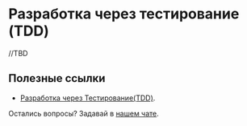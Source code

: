 # Разработка через тестирование (TDD)

//TBD


## Полезные ссылки

- [Разработка через Тестирование(TDD)](https://less.works/ru/less/technical-excellence/test-driven-development).

Остались вопросы? Задавай в [нашем чате](https://t.me/technicalexcellenceru).
